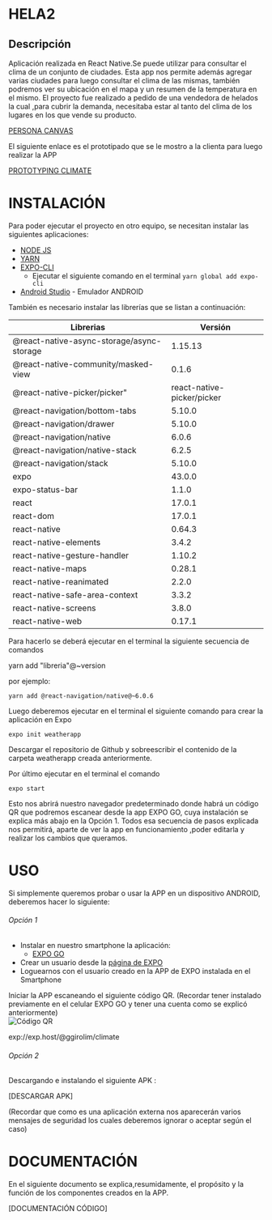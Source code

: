 # HELA2

## Descripción

Aplicación realizada en React Native.Se puede utilizar para consultar el clima de un conjunto de ciudades. Esta app nos permite además agregar varias ciudades para luego consultar el clima de las mismas, también podremos ver su ubicación en el mapa y un resumen de la temperatura en el mismo.
El proyecto fue realizado a pedido de una vendedora de helados la cual ,para cubrir la demanda, necesitaba estar al tanto del clima de los lugares en los que vende su producto.

[PERSONA CANVAS](https://drive.google.com/file/d/1QBJtl6rgolJCoW8UG_xfVqEensgCor79/view?usp=sharing)

El siguiente enlace es el prototipado que se le mostro a la clienta para luego realizar la APP

[PROTOTYPING CLIMATE](https://drive.google.com/file/d/1_uWMvVBEYprK4Ypll7d4X_6_V4HwTp08/view?usp=sharing)

# INSTALACIÓN

Para poder ejecutar el proyecto en otro equipo, se necesitan instalar las siguientes aplicaciones:

- [NODE JS](https://nodejs.org/es/)
- [YARN](https://classic.yarnpkg.com/lang/en/docs/install/#windows-stable)
- [EXPO-CLI](https://docs.expo.dev/workflow/expo-cli/)
  - Ejecutar el siguiente comando en el terminal `yarn global add expo-cli`
- [Android Studio](https://developer.android.com/studio) - Emulador ANDROID

También es necesario instalar las librerías que se listan a continuación:

| Librerias                                 | Versión                    |
| ----------------------------------------- | -------------------------- |
| @react-native-async-storage/async-storage | 1.15.13                    |
| @react-native-community/masked-view       | 0.1.6                      |
| @react-native-picker/picker"              | react-native-picker/picker |
| @react-navigation/bottom-tabs             | 5.10.0                     |
| @react-navigation/drawer                  | 5.10.0                     |
| @react-navigation/native                  | 6.0.6                      |
| @react-navigation/native-stack            | 6.2.5                      |
| @react-navigation/stack                   | 5.10.0                     |
| expo                                      | 43.0.0                     |
| expo-status-bar                           | 1.1.0                      |
| react                                     | 17.0.1                     |
| react-dom                                 | 17.0.1                     |
| react-native                              | 0.64.3                     |
| react-native-elements                     | 3.4.2                      |
| react-native-gesture-handler              | 1.10.2                     |
| react-native-maps                         | 0.28.1                     |
| react-native-reanimated                   | 2.2.0                      |
| react-native-safe-area-context            | 3.3.2                      |
| react-native-screens                      | 3.8.0                      |
| react-native-web                          | 0.17.1                     |

Para hacerlo se deberá ejecutar en el terminal la siguiente secuencia de comandos

yarn add "libreria"@~version

por ejemplo:

`yarn add @react-navigation/native@~6.0.6`

Luego deberemos ejecutar en el terminal el siguiente comando para crear la aplicación en Expo

`expo init weatherapp`

Descargar el repositorio de Github y sobreescribir el contenido de la carpeta weatherapp creada anteriormente.

Por último ejecutar en el terminal el comando

`expo start`

Esto nos abrirá nuestro navegador predeterminado donde habrá un código QR que podremos escanear desde la app EXPO GO, cuya instalación se explica más abajo en la Opción 1.
Todos esa secuencia de pasos explicada nos permitirá, aparte de ver la app en funcionamiento ,poder editarla y realizar los cambios que queramos.

# USO

Si simplemente queremos probar o usar la APP en un dispositivo ANDROID, deberemos hacer lo siguiente:

###### Opción 1

- Instalar en nuestro smartphone la aplicación:
  - [EXPO GO](https://play.google.com/store/apps/details?id=host.exp.exponent&hl=es_AR&gl=US)
- Crear un usuario desde la [página de EXPO](https://expo.dev/signup)
- Loguearnos con el usuario creado en la APP de EXPO instalada en el Smartphone

Iniciar la APP escaneando el siguiente código QR. (Recordar tener instalado previamente en el celular EXPO GO y tener una cuenta como se explicó anteriormente)
<br>
![Código QR](/../main/assets/images/QR.png)

exp://exp.host/@ggirolim/climate

###### Opción 2

Descargando e instalando el siguiente APK :

[DESCARGAR APK]

(Recordar que como es una aplicación externa nos aparecerán varios mensajes de seguridad los cuales deberemos ignorar o aceptar según el caso)

# DOCUMENTACIÓN

En el siguiente documento se explica,resumidamente, el propósito y la función de los componentes creados en la APP.

[DOCUMENTACIÓN CÓDIGO]

